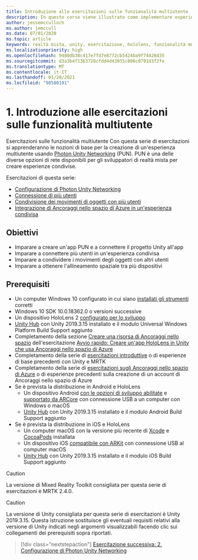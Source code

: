 ```yaml
---
title: Introduzione alle esercitazioni sulle funzionalità multiutente
description: In questo corso viene illustrato come implementare esperienze multiutente condivise in un'applicazione HoloLens 2.
author: jessemcculloch
ms.author: jemccull
ms.date: 07/01/2020
ms.topic: article
keywords: realtà mista, unity, esercitazione, hololens, funzionalità multiutente, Photon, MRTK, mixed reality toolkit, UWP, ancoraggi nello spazio di Azure
ms.localizationpriority: high
ms.openlocfilehash: 9480db38c417e7fd7e8772cb5424ba9f74426d35
ms.sourcegitcommit: d3a3b4f13b3728cfdd4d43035c806c0791d3f2fe
ms.translationtype: MT
ms.contentlocale: it-IT
ms.lasthandoff: 01/20/2021
ms.locfileid: "98580191"
---
```

# <a name="1-introduction-to-the-multi-user-capabilities-tutorials"></a>1. Introduzione alle esercitazioni sulle funzionalità multiutente

Esercitazioni sulle funzionalità multiutente Con questa serie di esercitazioni si apprenderanno le nozioni di base per la creazione di un'esperienza multiutente usando <a href="https://www.photonengine.com/PUN" target="_blank">Photon Unity Networking</a> (PUN). PUN è una delle diverse opzioni di rete disponibili per gli sviluppatori di realtà mista per creare esperienze condivise.

Esercitazioni di questa serie:

* [Configurazione di Photon Unity Networking](mr-learning-sharing-02.md)
* [Connessione di più utenti](mr-learning-sharing-03.md)
* [Condivisione dei movimenti di oggetti con più utenti](mr-learning-sharing-04.md)
* [Integrazione di Ancoraggi nello spazio di Azure in un'esperienza condivisa](mr-learning-sharing-05.md)

## <a name="objectives"></a>Obiettivi

* Imparare a creare un'app PUN e a connettere il progetto Unity all'app
* Imparare a connettere più utenti in un'esperienza condivisa
* Imparare a condividere i movimenti degli oggetti con altri utenti
* Imparare a ottenere l'allineamento spaziale tra più dispositivi

## <a name="prerequisites"></a>Prerequisiti

* Un computer Windows 10 configurato in cui siano [installati gli strumenti](../../install-the-tools.md) corretti
* Windows 10 SDK 10.0.18362.0 o versioni successive
* Un dispositivo HoloLens 2 [configurato per lo sviluppo](../../platform-capabilities-and-apis/using-visual-studio.md#enabling-developer-mode)
* <a href="https://docs.unity3d.com/Manual/GettingStartedInstallingHub.html" target="_blank">Unity Hub</a> con Unity 2019.3.15 installato e il modulo Universal Windows Platform Build Support aggiunto
* Completamento della sezione [Creare una risorsa di Ancoraggi nello spazio](/azure/spatial-anchors/quickstarts/get-started-unity-hololens#create-a-spatial-anchors-resource) dell'esercitazione [Avvio rapido: Creare un'app HoloLens in Unity che usa Ancoraggi nello spazio di Azure](/azure/spatial-anchors/quickstarts/get-started-unity-hololens)
* Completamento della serie di [esercitazioni introduttive](mr-learning-base-01.md) o di esperienze di base precedenti con Unity e MRTK
* Completamento della serie di [esercitazioni sugli Ancoraggi nello spazio di Azure](mr-learning-asa-01.md) o di esperienze precedenti sulla creazione di un account di Ancoraggi nello spazio di Azure
* Se è prevista la distribuzione in Android e HoloLens
  * Un dispositivo Android <a href="https://developer.android.com/studio/debug/dev-options" target="_blank">con le opzioni di sviluppo abilitate</a> e <a href="https://developers.google.com/ar/discover/supported-devices" target="_blank">supportato da ARCore</a> con connessione USB a un computer con Windows o macOS
  * <a href="https://docs.unity3d.com/Manual/GettingStartedInstallingHub.html" target="_blank">Unity Hub</a> con Unity 2019.3.15 installato e il modulo Android Build Support aggiunto
* Se è prevista la distribuzione in iOS e HoloLens
  * Un computer macOS con la versione più recente di <a href="https://geo.itunes.apple.com/us/app/xcode/id497799835?mt=12" target="_blank">Xcode</a> e <a href="https://cocoapods.org" target="_blank">CocoaPods</a> installata
  * Un dispositivo iOS <a href="https://developer.apple.com/documentation/arkit/verifying_device_support_and_user_permission" target="_blank">compatibile con ARKit</a> con connessione USB al computer macOS
  * <a href="https://docs.unity3d.com/Manual/GettingStartedInstallingHub.html" target="_blank">Unity Hub</a> con Unity 2019.3.15 installato e il modulo iOS Build Support aggiunto

> [!CAUTION]
> La versione di Mixed Reality Toolkit consigliata per questa serie di esercitazioni è MRTK 2.4.0.

> [!CAUTION]
> La versione di Unity consigliata per questa serie di esercitazioni è Unity 2019.3.15. Questa istruzione sostituisce gli eventuali requisiti relativi alla versione di Unity indicati negli argomenti visualizzabili facendo clic sui collegamenti dei prerequisiti sopra riportati.

> [!div class="nextstepaction"]
> [Esercitazione successiva: 2. Configurazione di Photon Unity Networking](mr-learning-sharing-02.md)